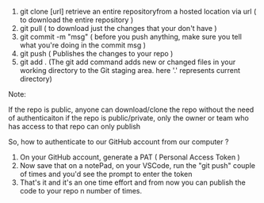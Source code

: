 1) git clone  [url]      retrieve an entire repositoryfrom a hosted   location via url         ( to download the entire repository )
2) git pull              ( to download just the changes that your don't have ) 
3) git commit -m "msg"   ( before you push anything, make sure you tell what you're doing in the commit msg ) 
4) git push              ( Publishes the changes to your repo )
5) git add .             (The git add command adds new or changed files in your working directory to the Git staging area. here '.' represents current directory)

Note:

If the repo is public, anyone can download/clone the repo without the need of authenticaiton
if the repo is public/private, only the owner or team who has access to that repo can only publish



So, how to authenticate to our GitHub account from our computer ?
1) On your GitHub account, generate a PAT ( Personal Access Token )
2) Now save that on a notePad, on your VSCode, run the "git push" couple of times and you'd see the prompt to enter the token
3) That's it and it's an one time effort and from now you can publish the code to your repo n number of times.